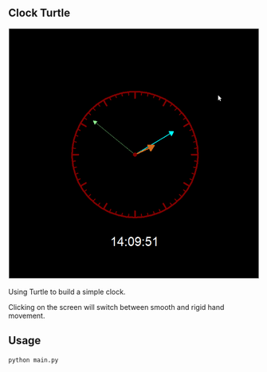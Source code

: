 ## Clock Turtle

[![ClockTurtle Gif][showcase]](showcase)

Using Turtle to build a simple clock.

Clicking on the screen will switch between smooth and rigid hand movement. 

## Usage

  ```sh
  python main.py
  ```

[showcase]: showcase.gif

